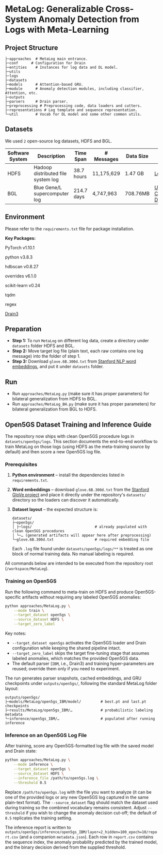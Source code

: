 ﻿# MetaLog: Generalizable Cross-System Anomaly Detection from Logs with Meta-Learning

## Project Structure
```
├─approaches  # MetaLog main entrance.
├─conf      # Configuration for Drain
├─entities    # Instances for log data and DL model.
├─utils
├─logs        
├─datasets    
├─models      # Attention-based GRU.
├─module      # Anomaly detection modules, including classifier, Attention, etc.
├─outputs           
├─parsers     # Drain parser.
├─preprocessing # Preprocessing code, data loaders and cutters.
├─representations # Log template and sequence representation.
└─util        # Vocab for DL model and some other common utils.
```

## Datasets

We used `2` open-source log datasets, HDFS and BGL. 

| Software System | Description                        | Time Span  | # Messages | Data Size | Link                                                      |
|       ---       |           ----                     |    ----    |    ----    |  ----     |                ---                                        |
| HDFS            | Hadoop distributed file system log | 38.7 hours | 11,175,629 | 1.47 GB   | [LogHub](https://github.com/logpai/loghub)                |
| BGL             | Blue Gene/L supercomputer log      | 214.7 days | 4,747,963  | 708.76MB  | [Usenix-CFDR Data](https://www.usenix.org/cfdr-data#hpc4) |


## Environment

Please refer to the `requirements.txt` file for package installation.

**Key Packages:**


PyTorch v1.10.1

python v3.8.3

hdbscan v0.8.27

overrides v6.1.0

scikit-learn v0.24

tqdm

regex

[Drain3](https://github.com/IBM/Drain3)

## Preparation

- **Step 1:** To run `MetaLog` on different log data, create a directory under `datasets` folder HDFS and BGL.
- **Step 2:** Move target log file (plain text, each raw contains one log message) into the folder of step 1.
- **Step 3:** Download `glove.6B.300d.txt` from [Stanford NLP word embeddings](https://nlp.stanford.edu/projects/glove/), and put it under `datasets` folder.

## Run
- Run `approaches/MetaLog.py` (make sure it has proper parameters) for bilateral generalization from HDFS to BGL.
- Run `approaches/MetaLog_BH.py` (make sure it has proper parameters) for bilateral generalization from BGL to HDFS.

## Open5GS Dataset Training and Inference Guide

The repository now ships with clean Open5GS procedure logs in `datasets/open5gs/logs`. This section documents the
end-to-end workflow to train MetaLog on those logs (using HDFS as the meta-training source by default) and then score a
new Open5GS log file.

### Prerequisites

1. **Python environment** – install the dependencies listed in `requirements.txt`.
2. **Word embeddings** – download `glove.6B.300d.txt` from the [Stanford GloVe project](https://nlp.stanford.edu/projects/glove/)
   and place it directly under the repository's `datasets/` directory so the loaders can discover it automatically.
3. **Dataset layout** – the expected structure is:

   ```text
   datasets/
   ├─open5gs/
   │ ├─logs/                             # already populated with clean Open5GS procedures
   │ └─… (generated artifacts will appear here after preprocessing)
   └─glove.6B.300d.txt                   # required embedding file
   ```

   Each `.log` file found under `datasets/open5gs/logs/**` is treated as one block of normal training data. No manual
   labeling is required.

All commands below are intended to be executed from the repository root (`/workspace/MetaLog`).

### Training on Open5GS

Run the following command to meta-train on HDFS and produce Open5GS-specific artifacts without requiring any labeled
Open5GS anomalies:

```bash
python approaches/MetaLog.py \
    --mode train \
    --target_dataset open5gs \
    --source_dataset HDFS \
    --target_zero_label
```

Key notes:

- `--target_dataset open5gs` activates the Open5GS loader and Drain configuration while keeping the shared pipeline
  intact.
- `--target_zero_label` skips the target fine-tuning stage that assumes labeled anomalies, which matches the provided
  Open5GS data.
- The default parser (`IBM`, i.e., Drain3) and training hyper-parameters are reused; override them only if you need to
  experiment.

The run generates parser snapshots, cached embeddings, and GRU checkpoints under `outputs/open5gs/`, following the
standard MetaLog folder layout:

```text
outputs/open5gs/
├─models/MetaLog/open5gs_IBM/model/         # best.pt and last.pt checkpoints
├─results/MetaLog/open5gs_IBM/…             # probabilistic labeling metadata
└─inference/open5gs_IBM/…                   # populated after running inference
```

### Inference on an Open5GS Log File

After training, score any Open5GS-formatted log file with the saved model and Drain state:

```bash
python approaches/MetaLog.py \
    --mode inference \
    --target_dataset open5gs \
    --source_dataset HDFS \
    --inference_file /path/to/open5gs.log \
    --threshold 0.5
```

Replace `/path/to/open5gs.log` with the file you want to analyze (it can be one of the provided logs or any new
Open5GS log captured in the same plain-text format). The `--source_dataset` flag should match the dataset used during
training so the combined vocabulary remains consistent. Adjust `--threshold` if you wish to change the anomaly decision
cut-off; the default of `0.5` replicates the training setting.

The inference report is written to
`outputs/open5gs/inference/open5gs_IBM/layer=2_hidden=100_epoch=10/report.csv` (and a companion `metadata.json`). Each
row in `report.csv` contains the sequence index, the anomaly probability predicted by the trained model, and the binary
decision derived from the supplied threshold.